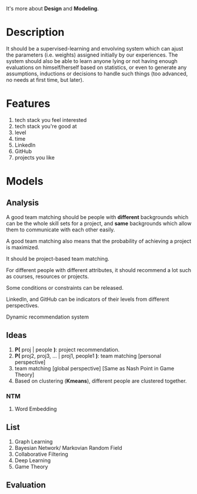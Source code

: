 It's more about __Design__ and __Modeling__.

# Description

It should be a supervised-learning and envolving system which can ajust the parameters (i.e. weights) assigned initially by our experiences. The system should also be able to learn anyone lying or not having enough evaluations on himself/herself based on statistics, or even to generate any assumptions, inductions or decisions to handle such things (too advanced, no needs at first time, but later).

# Features

1. tech stack you feel interested
2. tech stack you're good at
3. level
4. time
5. LinkedIn
6. GitHub
7. projects you like

# Models

## Analysis

A good team matching should be people with __different__ backgrounds which can be the whole skill sets for a project, and __same__ backgrounds which allow them to communicate with each other easily.

A good team matching also means that the probability of achieving a project is maximized.

It should be project-based team matching.

For different people with different attributes, it should recommend a lot such as courses, resources or projects.

Some conditions or constraints can be released.

LinkedIn, and GitHub can be  indicators of their levels from different perspectives.

Dynamic recommendation system

## Ideas

1. __P(__ proj | people __)__: project recommendation.
2. __P(__ proj2, proj3, ... | proj1, people1 __)__: team matching [personal perspective]
3. team matching [global perspective] [Same as Nash Point in Game Theory]
3. Based on clustering (__Kmeans__), different people are clustered together.

### NTM

1. Word Embedding

## List

1. Graph Learning
2. Bayesian Network/ Markovian Random Field
3. Collaborative Filtering
4. Deep Learning
5. Game Theory

## Evaluation
